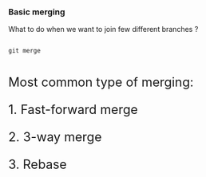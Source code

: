 ### Basic merging

What to do when we want to join few different branches ?

<pre>
<code>
git merge
</code>
</pre>

<p style="font-size:25px;"> Most common type of merging: </p>
<p style="font-size:25px;">1. Fast-forward merge </p>

<p style="font-size:25px;">2. 3-way merge </p>

<p style="font-size:25px;">3. Rebase</p>
